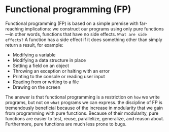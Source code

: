 # Functional programming (FP) 
Functional programming (FP) is based on a simple premise with far-reaching implications: we construct our programs using only pure functions—in other words, functions that have no side effects. `What are side effects?` A function has a side effect if it does something other than simply return a result, for example:
- Modifying a variable
- Modifying a data structure in place
- Setting a field on an object
- Throwing an exception or halting with an error
- Printing to the console or reading user input
- Reading from or writing to a file
- Drawing on the screen


The answer is that functional programming is a restriction on `how` we write programs, but not on `what` programs we can express. 
the discipline of FP is tremendously beneficial because of the increase in modularity that we gain from programming with pure functions. Because of their modularity, pure functions are easier to test, reuse, parallelize, generalize, and reason about. Furthermore, pure functions are much less prone to bugs.
